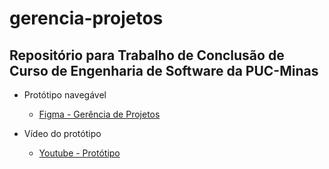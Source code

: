 # gerencia-projetos

## Repositório para Trabalho de Conclusão de Curso de Engenharia de Software da PUC-Minas

-   Protótipo navegável
    -   [Figma - Gerência de Projetos](https://www.figma.com/proto/NWZsXD3H9loC4kddZlfwAp/Gerencia-de-Projetos?page-id=0%3A1&node-id=2%3A5&viewport=293%2C48%2C0.88&scaling=min-zoom&starting-point-node-id=2%3A5)

-   Vídeo do protótipo
    -   [Youtube - Protótipo](https://youtu.be/vnnc-xfGwUE)
